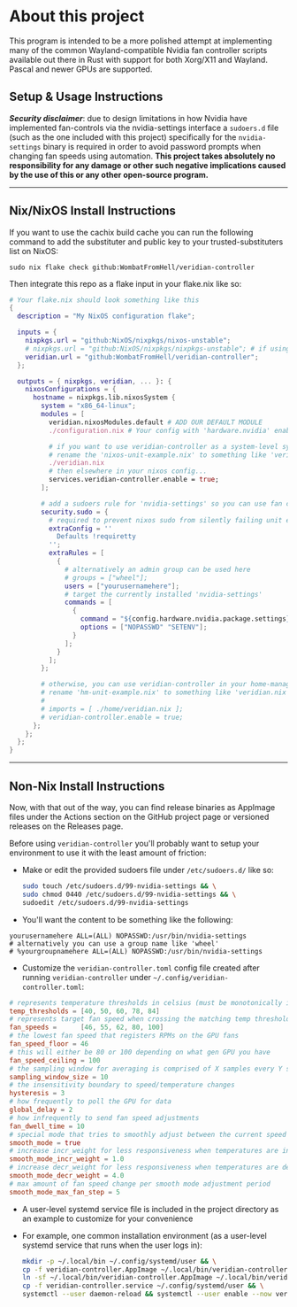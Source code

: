 # About this project

This program is intended to be a more polished attempt at implementing many of
the common Wayland-compatible Nvidia fan controller scripts available out there
in Rust with support for both Xorg/X11 and Wayland. Pascal and newer GPUs are
supported.

## Setup & Usage Instructions

**_Security disclaimer_**: due to design limitations in how Nvidia have implemented
fan-controls via the nvidia-settings interface a `sudoers.d` file (such as the one
included with this project) specifically for the `nvidia-settings` binary is
required in order to avoid password prompts when changing fan speeds using
automation. **This project takes absolutely no responsibility for any damage or
other such negative implications caused by the use of this or any other
open-source program.**

---

## Nix/NixOS Install Instructions

If you want to use the cachix build cache you can run the following command
to add the substituter and public key to your trusted-substituters list on NixOS:

`sudo nix flake check github:WombatFromHell/veridian-controller`

Then integrate this repo as a flake input in your flake.nix like so:

```nix
# Your flake.nix should look something like this
{
  description = "My NixOS configuration flake";

  inputs = {
    nixpkgs.url = "github:NixOS/nixpkgs/nixos-unstable";
    # nixpkgs.url = "github:NixOS/nixpkgs/nixpkgs-unstable"; # if using standalone
    veridian.url = "github:WombatFromHell/veridian-controller";
  };

  outputs = { nixpkgs, veridian, ... }: {
    nixosConfigurations = {
      hostname = nixpkgs.lib.nixosSystem {
        system = "x86_64-linux";
        modules = [
          veridian.nixosModules.default # ADD OUR DEFAULT MODULE
          ./configuration.nix # Your config with 'hardware.nvidia' enabled

          # if you want to use veridian-controller as a system-level systemd unit
          # rename the 'nixos-unit-example.nix' to something like 'veridian.nix'
          ./veridian.nix
          # then elsewhere in your nixos config...
          services.veridian-controller.enable = true;
        ];

        # add a sudoers rule for 'nvidia-settings' so you can use fan control support
        security.sudo = {
          # required to prevent nixos sudo from silently failing unit escalation
          extraConfig = ''
            Defaults !requiretty
          '';
          extraRules = [
            {
              # alternatively an admin group can be used here
              # groups = ["wheel"];
              users = ["yourusernamehere"];
              # target the currently installed 'nvidia-settings'
              commands = [
                {
                  command = "${config.hardware.nvidia.package.settings}/bin/nvidia-settings";
                  options = ["NOPASSWD" "SETENV"];
                }
              ];
            }
          ];
        };

        # otherwise, you can use veridian-controller in your home-manager config
        # rename 'hm-unit-example.nix' to something like 'veridian.nix'
        #
        # imports = [ ./home/veridian.nix ];
        # veridian-controller.enable = true;
      };
    };
  };
}
```

---

## Non-Nix Install Instructions

Now, with that out of the way, you can find release binaries as AppImage files
under the Actions section on the GitHub project page or versioned releases on
the Releases page.

Before using `veridian-controller` you'll probably want to setup your environment
to use it with the least amount of friction:

- Make or edit the provided sudoers file under `/etc/sudoers.d/` like so:

  ```bash
  sudo touch /etc/sudoers.d/99-nvidia-settings && \
  sudo chmod 0440 /etc/sudoers.d/99-nvidia-settings && \
  sudoedit /etc/sudoers.d/99-nvidia-settings
  ```

- You'll want the content to be something like the following:

```text
yourusernamehere ALL=(ALL) NOPASSWD:/usr/bin/nvidia-settings
# alternatively you can use a group name like 'wheel'
# %yourgroupnamehere ALL=(ALL) NOPASSWD:/usr/bin/nvidia-settings
```

- Customize the `veridian-controller.toml` config file created after running `veridian-controller` under `~/.config/veridian-controller.toml`:

```toml
# represents temperature thresholds in celsius (must be monotonically increasing)
temp_thresholds = [40, 50, 60, 78, 84]
# represents target fan speed when crossing the matching temp threshold (must be monotonically increasing)
fan_speeds =      [46, 55, 62, 80, 100]
# the lowest fan speed that registers RPMs on the GPU fans
fan_speed_floor = 46
# this will either be 80 or 100 depending on what gen GPU you have
fan_speed_ceiling = 100
# the sampling window for averaging is comprised of X samples every Y seconds
sampling_window_size = 10
# the insensitivity boundary to speed/temperature changes
hysteresis = 3
# how frequently to poll the GPU for data
global_delay = 2
# how infrequently to send fan speed adjustments
fan_dwell_time = 10
# special mode that tries to smoothly adjust between the current speed and the target speed
smooth_mode = true
# increase incr_weight for less responsiveness when temperatures are increasing
smooth_mode_incr_weight = 1.0
# increase decr_weight for less responsiveness when temperatures are decreasing
smooth_mode_decr_weight = 4.0
# max amount of fan speed change per smooth mode adjustment period
smooth_mode_max_fan_step = 5
```

- A user-level systemd service file is included in the project directory as an
  example to customize for your convenience

- For example, one common installation environment (as a user-level systemd service that runs when the user logs in):

  ```bash
  mkdir -p ~/.local/bin ~/.config/systemd/user && \
  cp -f veridian-controller.AppImage ~/.local/bin/veridian-controller.AppImage && \
  ln -sf ~/.local/bin/veridian-controller.AppImage ~/.local/bin/veridian-controller && \
  cp -f veridian-controller.service ~/.config/systemd/user && \
  systemctl --user daemon-reload && systemctl --user enable --now veridian-controller
  ```

```

```
